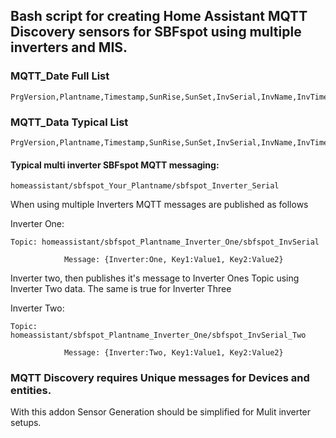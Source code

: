 ## Bash script for creating Home Assistant MQTT Discovery sensors for SBFspot using multiple inverters and MIS.

### MQTT_Date Full List

```
PrgVersion,Plantname,Timestamp,SunRise,SunSet,InvSerial,InvName,InvTime,InvStatus,InvSwVer,InvClass,InvType,InvTemperature,InvGridRelay,EToday,ETotal,GridFreq,PACTot,PAC1,PAC2,PAC3,UAC1,UAC2,UAC3,IAC1,IAC2,IAC3,OperTm,FeedTm,PDCTot,PDC1,PDC2,PDC,UDC1,UDC2,UDC,IDC1,IDC2,IDC,BTSignal,BatTmpVal,BatVol,BatAmp,BatChaStt,InvWakeupTm,InvSleepTm,MeteringWOut,MeteringWIn,MeteringWTot
```

### MQTT_Data Typical List

```
PrgVersion,Plantname,Timestamp,SunRise,SunSet,InvSerial,InvName,InvTime,InvStatus,InvSwVer,InvClass,InvType,InvTemperature,InvGridRelay,EToday,ETotal,GridFreq,PACTot,PAC1,UAC1,IAC1,OperTm,FeedTm,PDCTot,UDC1,UDC2,IDC1,IDC2,PDC1,PDC2,BTSignal,InvWakeupTm,InvSleepTm
```

#### Typical multi inverter SBFspot MQTT messaging:

```
homeassistant/sbfspot_Your_Plantname/sbfspot_Inverter_Serial
```

When using multiple Inverters MQTT messages are published as follows

Inverter One:

```
Topic: homeassistant/sbfspot_Plantname_Inverter_One/sbfspot_InvSerial

            Message: {Inverter:One, Key1:Value1, Key2:Value2}
```

Inverter two, then publishes it's message to Inverter Ones Topic using Inverter Two data. The same is true for Inverter Three

Inverter Two:

```
Topic: homeassistant/sbfspot_Plantname_Inverter_One/sbfspot_InvSerial_Two

            Message: {Inverter:Two, Key1:Value1, Key2:Value2}
```

### MQTT Discovery requires Unique messages for Devices and entities.

With this addon Sensor Generation should be simplified for Mulit inverter setups.
